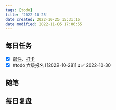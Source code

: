 ```yaml
---
tags: [todo]
title: '2022-10-25'
date created: 2022-10-25 15:31:16
date modified: 2022-11-05 17:06:55
---
```


## 每日任务

- [x] [邮件](https://email.ustc.edu.cn/coremail/)、[打卡](https://weixine.ustc.edu.cn/2020/login)
- [x] #todo 六级报名 [[2022-10-28]] ⏫ ✅ 2022-10-30

## 随笔

## 每日复盘
